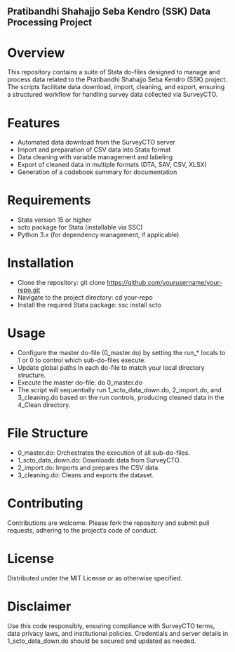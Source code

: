 ## Pratibandhi Shahajjo Seba Kendro (SSK) Data Processing Project

# Overview
This repository contains a suite of Stata do-files designed to manage and process data related to the Pratibandhi Shahajjo Seba Kendro (SSK) project. The scripts facilitate data download, import, cleaning, and export, ensuring a structured workflow for handling survey data collected via SurveyCTO.

# Features
- Automated data download from the SurveyCTO server
- Import and preparation of CSV data into Stata format
- Data cleaning with variable management and labeling
- Export of cleaned data in multiple formats (DTA, SAV, CSV, XLSX)
- Generation of a codebook summary for documentation

# Requirements
- Stata version 15 or higher
- scto package for Stata (installable via SSC)
- Python 3.x (for dependency management, if applicable)

# Installation
- Clone the repository:
  git clone https://github.com/yourusername/your-repo.git
- Navigate to the project directory:
  cd your-repo
- Install the required Stata package:
ssc install scto

# Usage
- Configure the master do-file (0_master.do) by setting the run_* locals to 1 or 0 to control which sub-do-files execute.
- Update global paths in each do-file to match your local directory structure.
- Execute the master do-file:
  do 0_master.do
- The script will sequentially run 1_scto_data_down.do, 2_import.do, and 3_cleaning.do based on the run controls, producing cleaned data in the 4_Clean directory.

# File Structure
- 0_master.do: Orchestrates the execution of all sub-do-files.
- 1_scto_data_down.do: Downloads data from SurveyCTO.
- 2_import.do: Imports and prepares the CSV data.
- 3_cleaning.do: Cleans and exports the dataset.

# Contributing
  Contributions are welcome. Please fork the repository and submit pull requests, adhering to the project’s code of conduct.

# License
Distributed under the MIT License or as otherwise specified.

# Disclaimer
Use this code responsibly, ensuring compliance with SurveyCTO terms, data privacy laws, and institutional policies. Credentials and server details in 1_scto_data_down.do should be secured and updated as needed.

